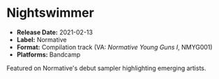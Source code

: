# Nightswimmer

- **Release Date:** 2021-02-13
- **Label:** Normative
- **Format:** Compilation track (VA: *Normative Young Guns I*, NMYG001)
- **Platforms:** Bandcamp

Featured on Normative's debut sampler highlighting emerging artists.
